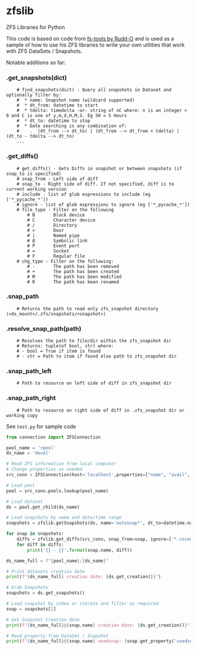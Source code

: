 # zfslib
ZFS Libraries for Python

This code is based on code from [fs-tools by Rudd-O](https://github.com/Rudd-O/zfs-tools) and is used as a sample of how to use his ZFS libraries to write your own utilities that work with ZFS DataSets / Snapshots.


Notable additions so far:
### <Dataset>.get_snapshots(dict)
```
    # find_snapshots(dict) - Query all snapshots in Dataset and optionally filter by: 
    #  * name: Snapshot name (wildcard supported) 
    #  * dt_from: datetime to start
    #  * tdelta: timedelta -or- string of nC where: n is an integer > 0 and C is one of y,m,d,H,M,S. Eg 5H = 5 Hours
    #  * dt_to: datetime to stop 
    #  * Date searching is any combination of:
    #    .  (dt_from --> dt_to) | (dt_from --> dt_from + tdelta) | (dt_to - tdelta --> dt_to)
    ...
```
### <Dataset>.get_diffs()
```
    # get_diffs() - Gets Diffs in snapshot or between snapshots (if snap_to is specified)
    # snap_from - Left side of diff
    # snap_to - Right side of diff. If not specified, diff is to current working version
    # include - list of glob expressions to include (eg ['*_pycache_*'])
    # ignore - list of glob expressions to ignore (eg ['*_pycache_*'])
    # file_type - Filter on the following
        # B       Block device
        # C       Character device
        # /       Directory
        # >       Door
        # |       Named pipe
        # @       Symbolic link
        # P       Event port
        # =       Socket
        # F       Regular file
    # chg_type - Filter on the following:
        # -       The path has been removed
        # +       The path has been created
        # M       The path has been modified
        # R       The path has been renamed
```

### <Snapshot>.snap_path
```
    # Returns the path to read only zfs_snapshot directory (<ds_mount>/.zfs/snapshots/<snapshot>)
```

### <Snapshot>.resolve_snap_path(path)
```
    # Resolves the path to file/dir within the zfs_snapshot dir
    # Returns: tuple(of bool, str) where:
    # - bool = True if item is found
    # - str = Path to item if found else path to zfs_snapshot dir
```

### <Diff>.snap_path_left
```
    # Path to resource on left side of diff in zfs_snapshot dir
```

### <Diff>.snap_path_right
```
    # Path to resource on right side of diff in .zfs_snapshot dir or working copy
```

See `test.py` for sample code


```python
from connection import ZFSConnection

pool_name = 'rpool'
ds_name = 'devel'

# Read ZFS information from local computer
# Change properties as needed
src_conn = ZFSConnection(host='localhost',properties=["name", "avail", "usedsnap", "usedds", "usedrefreserv", "usedchild", "creation"])

# Load pool
pool = src_conn.pools.lookup(pool_name)

# Load dataset
ds = pool.get_child(ds_name)

# Load snapshots by name and date/time range
snapshots = zfslib.getSnapshots(ds, name='autosnap*', dt_to=datetime.now(), tdelta=timedelta(hours=24))

for snap in snapshots:
    diffs = zfslib.get_diffs(src_conn, snap_from=snap, ignore=['*.vscod*', '*_pycache_*'])
    for diff in diffs:
        print('{} - {}'.format(snap.name, diff))

ds_name_full = f"{pool_name}/{ds_name}"

# Print datasets creation date
print(f"{ds_name_full} creation date: {ds.get_creation()}")

# Grab Snapshots
snapshots = ds.get_snapshots()

# Load snapshot by index or iterate and filter as required
snap = snapshots[1]

# Get Snapshot Creation date
print(f"{ds_name_full}@{snap.name} creation date: {ds.get_creation()}")

# Read property from DataSet / Snapshot
print(f"{ds_name_full}@{snap.name} usedsnap: {snap.get_property('usedsnap')}")


```
